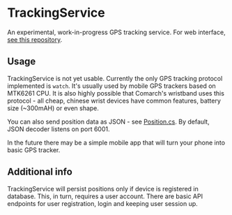 # TrackingService
An experimental, work-in-progress GPS tracking service. For web interface, [see this repository](https://github.com/xtul/tracking-web).

## Usage

TrackingService is not yet usable. Currently the only GPS tracking protocol implemented is `watch`. It's usually used by mobile GPS trackers based on MTK6261 CPU. It is also highly possible that Comarch's wristband uses this protocol - all cheap, chinese wrist devices have common features, battery size (~300mAH) or even shape.

You can also send position data as JSON - see [Position.cs](https://github.com/xtul/TrackingService/blob/master/TrackingService.Model/Objects/DbSet/Position.cs). By default, JSON decoder listens on port 6001.

In the future there may be a simple mobile app that will turn your phone into basic GPS tracker.

## Additional info

TrackingService will persist positions only if device is registered in database. This, in turn, requires a user account. There are basic API endpoints for user registration, login and keeping user session up.
